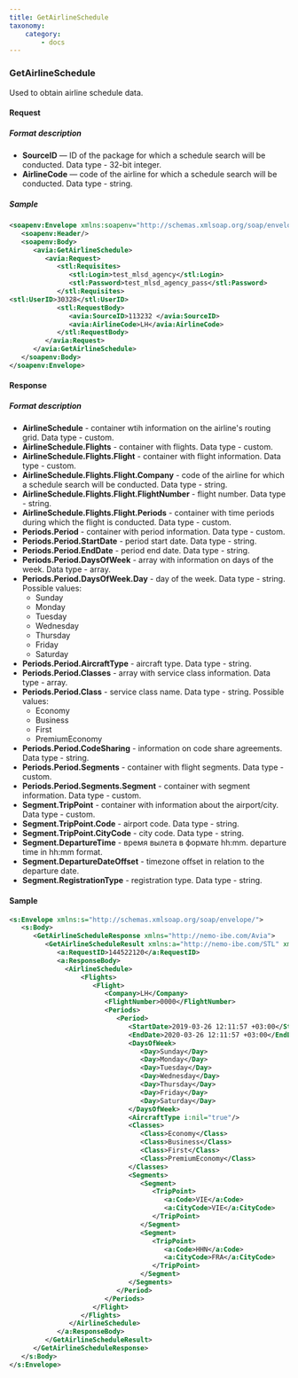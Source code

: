 ```yaml
---
title: GetAirlineSchedule
taxonomy:
    category:
        - docs
---
```


### GetAirlineSchedule

Used to obtain airline schedule data. 

#### Request

##### Format description

-   **SourceID** — ID of the package for which a schedule search will be conducted. Data type - 32-bit integer. 
-   **AirlineCode** — code of the airline for which a schedule search will be conducted. Data type - string.

##### Sample

```xml
<soapenv:Envelope xmlns:soapenv="http://schemas.xmlsoap.org/soap/envelope/" xmlns:avia="http://nemo-ibe.com/Avia" xmlns:stl="http://nemo-ibe.com/STL">
   <soapenv:Header/>
   <soapenv:Body>
      <avia:GetAirlineSchedule>
         <avia:Request>
            <stl:Requisites>
               <stl:Login>test_mlsd_agency</stl:Login>
               <stl:Password>test_mlsd_agency_pass</stl:Password>
            </stl:Requisites>
<stl:UserID>30328</stl:UserID>
            <stl:RequestBody>
               <avia:SourceID>113232 </avia:SourceID>
               <avia:AirlineCode>LH</avia:AirlineCode>
            </stl:RequestBody>
         </avia:Request>
      </avia:GetAirlineSchedule>
   </soapenv:Body>
</soapenv:Envelope>
```

#### Response

##### Format description

-   **AirlineSchedule** - container wtih information on the airline's routing grid. Data type - custom. 
-   **AirlineSchedule.Flights** - container with flights. Data type - custom. 
-   **AirlineSchedule.Flights.Flight** - container with flight information. Data type - custom. 
-   **AirlineSchedule.Flights.Flight.Company** - code of the airline for which a schedule search will be conducted. Data type - string.
-   **AirlineSchedule.Flights.Flight.FlightNumber** - flight number. Data type - string.
-   **AirlineSchedule.Flights.Flight.Periods** - container with time periods during which the flight is conducted. Data type - custom. 
-  **Periods.Period** - container with period information. Data type - custom. 
-  **Periods.Period.StartDate** - period start date. Data type - string. 
-  **Periods.Period.EndDate** - period end date. Data type - string.
-  **Periods.Period.DaysOfWeek** - array with information on days of the week. Data type - array.
-  **Periods.Period.DaysOfWeek.Day** - day of the week. Data type - string. Possible values:
   - Sunday 
   - Monday 
   - Tuesday 
   - Wednesday
   - Thursday 
   - Friday 
   - Saturday
-  **Periods.Period.AircraftType** - aircraft type. Data type - string.
-  **Periods.Period.Classes** - array with service class information. Data type - array.
-  **Periods.Period.Class** - service class name. Data type - string. Possible values: 
   - Economy
   - Business
   - First
   - PremiumEconomy
-  **Periods.Period.CodeSharing** - information on code share agreements. Data type - string.
-  **Periods.Period.Segments** - container with flight segments. Data type - custom.
-  **Periods.Period.Segments.Segment** - container with segment information. Data type - custom.
-  **Segment.TripPoint** - container with information about the airport/city. Data type - custom.
-  **Segment.TripPoint.Code** - airport code. Data type - string.
-  **Segment.TripPoint.CityCode** - city code. Data type - string.
-  **Segment.DepartureTime** - время вылета в формате hh:mm. departure time in hh:mm format. 
-  **Segment.DepartureDateOffset** - timezone offset in relation to the departure date. 
-  **Segment.RegistrationType** - registration type. Data type - string. 

#### Sample

```xml
<s:Envelope xmlns:s="http://schemas.xmlsoap.org/soap/envelope/">
   <s:Body>
      <GetAirlineScheduleResponse xmlns="http://nemo-ibe.com/Avia">
         <GetAirlineScheduleResult xmlns:a="http://nemo-ibe.com/STL" xmlns:i="http://www.w3.org/2001/XMLSchema-instance">
            <a:RequestID>144522120</a:RequestID>
            <a:ResponseBody>
              <AirlineSchedule>
                  <Flights>
                     <Flight>
                        <Company>LH</Company>
                        <FlightNumber>0000</FlightNumber>
                        <Periods>
                           <Period>
                              <StartDate>2019-03-26 12:11:57 +03:00</StartDate>
                              <EndDate>2020-03-26 12:11:57 +03:00</EndDate>
                              <DaysOfWeek>
                                 <Day>Sunday</Day>
                                 <Day>Monday</Day>
                                 <Day>Tuesday</Day>
                                 <Day>Wednesday</Day>
                                 <Day>Thursday</Day>
                                 <Day>Friday</Day>
                                 <Day>Saturday</Day>
                              </DaysOfWeek>
                              <AircraftType i:nil="true"/>
                              <Classes>
                                 <Class>Economy</Class>
                                 <Class>Business</Class>
                                 <Class>First</Class>
                                 <Class>PremiumEconomy</Class>
                              </Classes>
                              <Segments>
                                 <Segment>
                                    <TripPoint>
                                       <a:Code>VIE</a:Code>
                                       <a:CityCode>VIE</a:CityCode>
                                    </TripPoint>
                                 </Segment>
                                 <Segment>
                                    <TripPoint>
                                       <a:Code>HHN</a:Code>
                                       <a:CityCode>FRA</a:CityCode>
                                    </TripPoint>
                                 </Segment>
                              </Segments>
                           </Period>
                        </Periods>
                     </Flight>
                  </Flights>
               </AirlineSchedule>
            </a:ResponseBody>
         </GetAirlineScheduleResult>
      </GetAirlineScheduleResponse>
   </s:Body>
</s:Envelope>
```